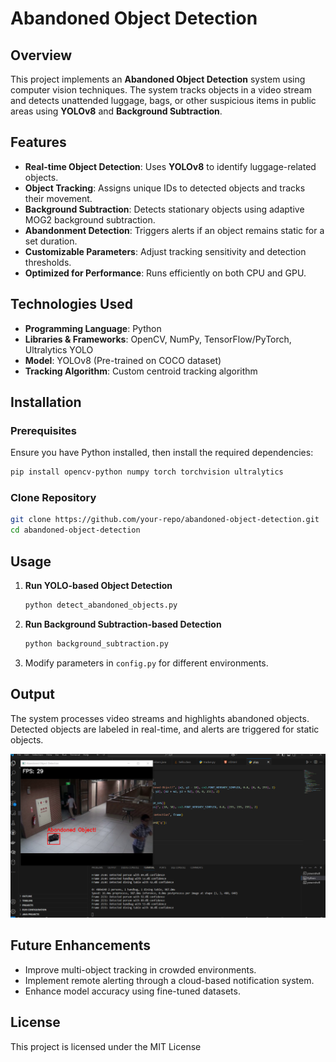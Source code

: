 # Abandoned Object Detection

## Overview
This project implements an **Abandoned Object Detection** system using computer vision techniques. The system tracks objects in a video stream and detects unattended luggage, bags, or other suspicious items in public areas using **YOLOv8** and **Background Subtraction**.

## Features
- **Real-time Object Detection**: Uses **YOLOv8** to identify luggage-related objects.
- **Object Tracking**: Assigns unique IDs to detected objects and tracks their movement.
- **Background Subtraction**: Detects stationary objects using adaptive MOG2 background subtraction.
- **Abandonment Detection**: Triggers alerts if an object remains static for a set duration.
- **Customizable Parameters**: Adjust tracking sensitivity and detection thresholds.
- **Optimized for Performance**: Runs efficiently on both CPU and GPU.

## Technologies Used
- **Programming Language**: Python
- **Libraries & Frameworks**: OpenCV, NumPy, TensorFlow/PyTorch, Ultralytics YOLO
- **Model**: YOLOv8 (Pre-trained on COCO dataset)
- **Tracking Algorithm**: Custom centroid tracking algorithm

## Installation
### Prerequisites
Ensure you have Python installed, then install the required dependencies:
```sh
pip install opencv-python numpy torch torchvision ultralytics
```

### Clone Repository
```sh
git clone https://github.com/your-repo/abandoned-object-detection.git
cd abandoned-object-detection
```

## Usage
1. **Run YOLO-based Object Detection**
   ```sh
   python detect_abandoned_objects.py
   ```
2. **Run Background Subtraction-based Detection**
   ```sh
   python background_subtraction.py
   ```
3. Modify parameters in `config.py` for different environments.

## Output
The system processes video streams and highlights abandoned objects. Detected objects are labeled in real-time, and alerts are triggered for static objects.

![Detection Output](output.PNG)

## Future Enhancements
- Improve multi-object tracking in crowded environments.
- Implement remote alerting through a cloud-based notification system.
- Enhance model accuracy using fine-tuned datasets.


## License
This project is licensed under the MIT License


